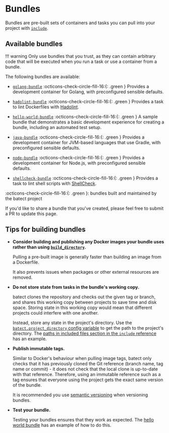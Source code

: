 # Bundles

Bundles are pre-built sets of containers and tasks you can pull into your project with [`include`](config/Includes.md).

## Available bundles

!!! warning
    Only use bundles that you trust, as they can contain arbitrary code that will be executed when you run a task or use a container from a bundle.

The following bundles are available:

* [`golang-bundle`](https://github.com/batect/golang-bundle) :octicons-check-circle-fill-16:{: .green }
  Provides a development container for Golang, with preconfigured sensible defaults.
  
* [`hadolint-bundle`](https://github.com/batect/hadolint-bundle) :octicons-check-circle-fill-16:{: .green }
  Provides a task to lint Dockerfiles with [Hadolint](https://github.com/hadolint/hadolint).

* [`hello-world-bundle`](https://github.com/batect/hello-world-bundle) :octicons-check-circle-fill-16:{: .green }
  A sample bundle that demonstrates a basic development experience for creating a bundle, including an automated test setup.
  
* [`java-bundle`](https://github.com/batect/java-bundle) :octicons-check-circle-fill-16:{: .green }
  Provides a development container for JVM-based languages that use Gradle, with preconfigured sensible defaults.
  
* [`node-bundle`](https://github.com/batect/node-bundle) :octicons-check-circle-fill-16:{: .green }
  Provides a development container for Node.js, with preconfigured sensible defaults.
  
* [`shellcheck-bundle`](https://github.com/batect/shellcheck-bundle) :octicons-check-circle-fill-16:{: .green }
  Provides a task to lint shell scripts with [ShellCheck](https://github.com/koalaman/shellcheck).

:octicons-check-circle-fill-16:{: .green }: bundles built and maintained by the batect project

If you'd like to share a bundle that you've created, please feel free to submit a PR to update this page.

## Tips for building bundles

* **Consider building and publishing any Docker images your bundle uses rather than using [`build_directory`](config/Containers.md#build_directory).**

    Pulling a pre-built image is generally faster than building an image from a Dockerfile.
    
    It also prevents issues when packages or other external resources are removed.

* **Do not store state from tasks in the bundle's working copy.**

    batect clones the repository and checks out the given tag or branch, and shares this working copy between projects to save time and disk space.
    Storing state in this working copy would mean that different projects could interfere with one another.

    Instead, store any state in the project's directory. Use the [`batect.project_directory` config variable](config/ConfigVariables.md#batectproject_directory)
    to get the path to the project's directory. The [paths in included files section in the `include` reference](config/Includes.md#paths-in-included-files) has an example.

* **Publish immutable tags.**

    Similar to Docker's behaviour when pulling image tags, batect only checks that it has previously cloned the Git reference (branch name, tag name or
    commit) - it does not check that the local clone is up-to-date with that reference. Therefore, using an immutable reference such as a tag ensures
    that everyone using the project gets the exact same version of the bundle.

    It is recommended you use [semantic versioning](https://semver.org/) when versioning bundles.

* **Test your bundle.**

    Testing your bundles ensures that they work as expected. The [hello world bundle](https://github.com/batect/hello-world-bundle) has an example
    of how to do this.
